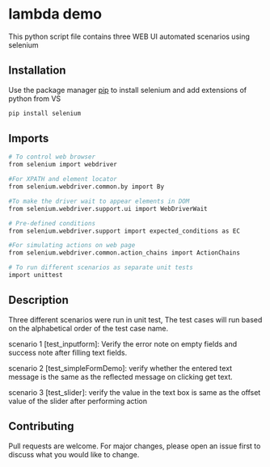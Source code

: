 # lambda demo

This python script file contains three WEB UI automated scenarios using selenium

## Installation

Use the package manager [pip](https://pip.pypa.io/en/stable/) to install selenium and add extensions of python from VS

```bash
pip install selenium
```

## Imports

```bash
# To control web browser
from selenium import webdriver

#For XPATH and element locator
from selenium.webdriver.common.by import By

#To make the driver wait to appear elements in DOM
from selenium.webdriver.support.ui import WebDriverWait

# Pre-defined conditions
from selenium.webdriver.support import expected_conditions as EC

#For simulating actions on web page 
from selenium.webdriver.common.action_chains import ActionChains

# To run different scenarios as separate unit tests
import unittest

```

## Description

Three different scenarios were run in unit test, The test cases will run based on the alphabetical order of the test case name.

scenario 1 [test_inputform]: Verify the error note on empty fields and success note after filling text fields.

scenario 2 [test_simpleFormDemo]: verify whether the entered text message is the same as the reflected message on clicking get text.

scenario 3 [test_slider]: verify the value in the text box is same as the offset value of the slider after performing action 

## Contributing

Pull requests are welcome. For major changes, please open an issue first
to discuss what you would like to change.
